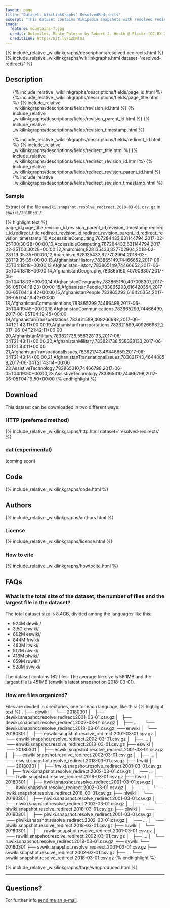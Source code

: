 ```yaml
---
layout: page
title: "Dataset: WikiLinkGraphs' ResolvedRedirects"
excerpt: "This dataset contains Wikipedia snapshots with resolved redirects, i.e. list of pages (with a particular revision) of Wikipedia on March, 1st for each year from 2001 to 2018 (included), with redirects indicating which page was pointed at the moment. It has been produced by processing Wikimedia's history dumps for the languages de, en, es, fr, it, nl, pl, ru, sv."
image:
  feature: mountains-7.jpg
  credit: Dolomites, Monte Paterno by Robert J. Heath @ Flickr (CC-BY 2.0)
  creditlink: http://bit.ly/1ZbMlDJ
---
```


  {% include_relative _wikilinkgraphs/descriptions/resolved-redirects.html %}
  {% include_relative _wikilinkgraphs/wikilinkgraphs.html dataset='resolved-redirects' %}

## Description

<!--
1:  page_id
2:  page_title
3:  revision_id
4:  revision_parent_id
5:  revision_timestamp
6:  redirect_id
7:  redirect_title
8:  redirect_revision_id
9:  redirect_revision_parent_id
10: redirect_revision_timestamp
-->
<ul>
  {% include_relative _wikilinkgraphs/descriptions/fields/page_id.html %}
  {% include_relative _wikilinkgraphs/descriptions/fields/page_title.html %}
  {% include_relative _wikilinkgraphs/descriptions/fields/revision_id.html %}
  {% include_relative _wikilinkgraphs/descriptions/fields/revision_parent_id.html %}
  {% include_relative _wikilinkgraphs/descriptions/fields/revision_timestamp.html %}

  {% include_relative _wikilinkgraphs/descriptions/fields/redirect_id.html %}
  {% include_relative _wikilinkgraphs/descriptions/fields/redirect_title.html %}
  {% include_relative _wikilinkgraphs/descriptions/fields/redirect_revision_id.html %}
  {% include_relative _wikilinkgraphs/descriptions/fields/redirect_revision_parent_id.html %}
  {% include_relative _wikilinkgraphs/descriptions/fields/redirect_revision_timestamp.html %}
</ul>

### Sample

Extract of the file `enwiki.snapshot.resolve_redirect.2018-03-01.csv.gz` in `enwiki/20180301/`:

{% highlight text %}
page_id,page_title,revision_id,revision_parent_id,revision_timestamp,redirect_id,redirect_title,redirect_revision_id,redirect_revision_parent_id,redirect_revision_timestamp
10,AccessibleComputing,767284433,631144794,2017-02-25T00:30:28+00:00,10,AccessibleComputing,767284433,631144794,2017-02-25T00:30:28+00:00
12,Anarchism,828135433,827702904,2018-02-28T19:35:35+00:00,12,Anarchism,828135433,827702904,2018-02-28T19:35:35+00:00
13,AfghanistanHistory,783865149,74466652,2017-06-05T04:18:18+00:00,13,AfghanistanHistory,783865149,74466652,2017-06-05T04:18:18+00:00
14,AfghanistanGeography,783865160,407008307,2017-06-05T04:18:23+00:00,14,AfghanistanGeography,783865160,407008307,2017-06-05T04:18:23+00:00
15,AfghanistanPeople,783865293,616420354,2017-06-05T04:19:42+00:00,15,AfghanistanPeople,783865293,616420354,2017-06-05T04:19:42+00:00
18,AfghanistanCommunications,783865299,74466499,2017-06-05T04:19:45+00:00,18,AfghanistanCommunications,783865299,74466499,2017-06-05T04:19:45+00:00
19,AfghanistanTransportations,783821589,409266982,2017-06-04T21:42:11+00:00,19,AfghanistanTransportations,783821589,409266982,2017-06-04T21:42:11+00:00
20,AfghanistanMilitary,783821738,558328133,2017-06-04T21:43:11+00:00,20,AfghanistanMilitary,783821738,558328133,2017-06-04T21:43:11+00:00
21,AfghanistanTransnationalIssues,783821743,46448859,2017-06-04T21:43:14+00:00,21,AfghanistanTransnationalIssues,783821743,46448859,2017-06-04T21:43:14+00:00
23,AssistiveTechnology,783865310,74466798,2017-06-05T04:19:50+00:00,23,AssistiveTechnology,783865310,74466798,2017-06-05T04:19:50+00:00
{% endhighlight %}

## Download

This dataset can be downloaded in two different ways:

### HTTP (preferred method)

  {% include_relative _wikilinkgraphs/http.html dataset='resolved-redirects' %}

### dat (experimental)

(coming soon)

## Code

  {% include_relative _wikilinkgraphs/code.html %}

## Authors

  {% include_relative _wikilinkgraphs/authors.html %}

### License

  {% include_relative _wikilinkgraphs/license.html %}

### How to cite

  {% include_relative _wikilinkgraphs/howtocite.html %}


## FAQs

### What is the total size of the dataset, the number of files and the largest file in the dataset?

The total dataset size is 8.4GB, divided among the languages like this:

* 924M    dewiki/
* 3,5G    enwiki/
* 662M    eswiki/
* 844M    frwiki/
* 483M    itwiki/
* 512M    nlwiki/
* 416M    plwiki/
* 659M    ruwiki/
* 528M    svwiki/

The dataset contains 162 files. The average file size is 56.1MB and the largest file is 451MB
(enwiki's latest snapshot on 2018-03-01).

### How are files organized?

Files are divided in directories, one for each language, like this:
{% highlight text %}
.
├── dewiki
│   └── 20180301
│       ├── dewiki.snapshot.resolve_redirect.2001-03-01.csv.gz
│       ├── dewiki.snapshot.resolve_redirect.2002-03-01.csv.gz
│       ├── ...
│       └── dewiki.snapshot.resolve_redirect.2018-03-01.csv.gz
├── enwiki
│   └── 20180301
│       ├── enwiki.snapshot.resolve_redirect.2001-03-01.csv.gz
│       ├── enwiki.snapshot.resolve_redirect.2002-03-01.csv.gz
│       ├── ...
│       └── enwiki.snapshot.resolve_redirect.2018-03-01.csv.gz
├── eswiki
│   └── 20180301
│       ├── eswiki.snapshot.resolve_redirect.2001-03-01.csv.gz
│       ├── eswiki.snapshot.resolve_redirect.2002-03-01.csv.gz
│       ├── ...
│       └── eswiki.snapshot.resolve_redirect.2018-03-01.csv.gz
├── frwiki
│   └── 20180301
│       ├── frwiki.snapshot.resolve_redirect.2001-03-01.csv.gz
│       ├── frwiki.snapshot.resolve_redirect.2002-03-01.csv.gz
│       ├── ...
│       └── frwiki.snapshot.resolve_redirect.2018-03-01.csv.gz
├── itwiki
│   └── 20180301
│       ├── itwiki.snapshot.resolve_redirect.2001-03-01.csv.gz
│       ├── itwiki.snapshot.resolve_redirect.2002-03-01.csv.gz
│       ├── ...
│       └── itwiki.snapshot.resolve_redirect.2018-03-01.csv.gz
├── nlwiki
│   └── 20180301
│       ├── nlwiki.snapshot.resolve_redirect.2001-03-01.csv.gz
│       ├── nlwiki.snapshot.resolve_redirect.2002-03-01.csv.gz
│       ├── ...
│       └── nlwiki.snapshot.resolve_redirect.2018-03-01.csv.gz
├── plwiki
│   └── 20180301
│       ├── plwiki.snapshot.resolve_redirect.2001-03-01.csv.gz
│       ├── plwiki.snapshot.resolve_redirect.2002-03-01.csv.gz
│       ├── ...
│       └── plwiki.snapshot.resolve_redirect.2018-03-01.csv.gz
├── ruwiki
│   └── 20180301
│       ├── ruwiki.snapshot.resolve_redirect.2001-03-01.csv.gz
│       ├── ruwiki.snapshot.resolve_redirect.2002-03-01.csv.gz
│       ├── ...
│       └── ruwiki.snapshot.resolve_redirect.2018-03-01.csv.gz
└── svwiki
    └── 20180301
        ├── svwiki.snapshot.resolve_redirect.2001-03-01.csv.gz
        ├── svwiki.snapshot.resolve_redirect.2002-03-01.csv.gz
        ├── ...
        └── svwiki.snapshot.resolve_redirect.2018-03-01.csv.gz
{% endhighlight %}


  {% include_relative _wikilinkgraphs/faqs/whoproduced.html %}

---

## Questions?

For further info <a href="mailto:cristian.consonni(at)unitn(dot)it" target="_blank">send me an e-mail</a>.
